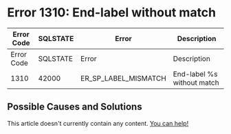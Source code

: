 
# Error 1310: End-label without match


| Error Code | SQLSTATE | Error | Description |
| --- | --- | --- | --- |
| Error Code | SQLSTATE | Error | Description |
| 1310 | 42000 | ER_SP_LABEL_MISMATCH | End-label %s without match |




## Possible Causes and Solutions


This article doesn't currently contain any content. [You can help!](/en/writing-and-editing-knowledge-base-articles/)

